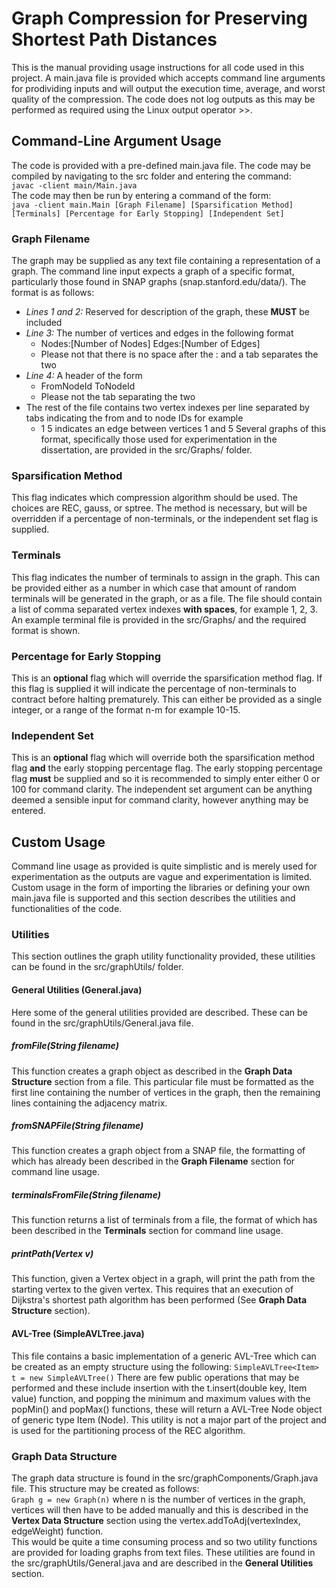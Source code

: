 # Graph Compression for Preserving Shortest Path Distances
This is the manual providing usage instructions for all code used in this project. A main.java file is provided which accepts command line arguments for prodividing inputs and will output the execution time, average, and worst quality of the compression. The code does not log outputs as this may be performed as required using the Linux output operator >>.

## Command-Line Argument Usage
The code is provided with a pre-defined main.java file. The code may be compiled by navigating to the src folder and entering the command:  
    ```javac -client main/Main.java```  
The code may then be run by entering a command of the form:  
    ```java -client main.Main [Graph Filename] [Sparsification Method] [Terminals] [Percentage for Early Stopping] [Independent Set]```  
    
### Graph Filename
The graph may be supplied as any text file containing a representation of a graph. The command line input expects a graph of a specific format, particularly those found in SNAP graphs (snap.stanford.edu/data/). The format is as follows:  
*  *Lines 1 and 2:* Reserved for description of the graph, these **MUST** be included
*  *Line 3:* The number of vertices and edges in the following format
    *  Nodes:[Number of Nodes]  Edges:[Number of Edges]
    *  Please not that there is no space after the : and a tab separates the two
*  *Line 4:* A header of the form
    *  FromNodeId   ToNodeId
    *  Please not the tab separating the two
*  The rest of the file contains two vertex indexes per line separated by tabs indicating the from and to node IDs for example
    *  1 5 indicates an edge between vertices 1 and 5
Several graphs of this format, specifically those used for experimentation in the dissertation, are provided in the src/Graphs/ folder.

### Sparsification Method
This flag indicates which compression algorithm should be used. The choices are REC, gauss, or sptree. The method is necessary, but will be overridden if a percentage of non-terminals, or the independent set flag is supplied.

### Terminals
This flag indicates the number of terminals to assign in the graph. This can be provided either as a number in which case that amount of random terminals will be generated in the graph, or as a file. The file should contain a list of comma separated vertex indexes **with spaces**, for example 1, 2, 3. An example terminal file is provided in the src/Graphs/ and the required format is shown.

### Percentage for Early Stopping
This is an **optional** flag which will override the sparsification method flag. If this flag is supplied it will indicate the percentage of non-terminals to contract before halting prematurely. This can either be provided as a single integer, or a range of the format n-m for example 10-15.

### Independent Set
This is an **optional** flag which will override both the sparsification method flag **and** the early stopping percentage flag. The early stopping percentage flag **must** be supplied and so it is recommended to simply enter either 0 or 100 for command clarity. The independent set argument can be anything deemed a sensible input for command clarity, however anything may be entered.

## Custom Usage
Command line usage as provided is quite simplistic and is merely used for experimentation as the outputs are vague and experimentation is limited. Custom usage in the form of importing the libraries or defining your own main.java file is supported and this section describes the utilities and functionalities of the code.

### Utilities
This section outlines the graph utility functionality provided, these utilities can be found in the src/graphUtils/ folder.

#### General Utilities (General.java)
Here some of the general utilities provided are described. These can be found in the src/graphUtils/General.java file.

##### fromFile(String filename)
This function creates a graph object as described in the **Graph Data Structure** section from a file. This particular file must be formatted as the first line containing the number of vertices in the graph, then the remaining lines containing the adjacency matrix.

##### fromSNAPFile(String filename)
This function creates a graph object from a SNAP file, the formatting of which has already been described in the **Graph Filename** section for command line usage.

##### terminalsFromFile(String filename)
This function returns a list of terminals from a file, the format of which has been described in the **Terminals** section for command line usage.

##### printPath(Vertex v)
This function, given a Vertex object in a graph, will print the path from the starting vertex to the given vertex. This requires that an execution of Dijkstra's shortest path algorithm has been performed (See **Graph Data Structure** section).

#### AVL-Tree (SimpleAVLTree.java)
This file contains a basic implementation of a generic AVL-Tree which can be created as an empty structure using the following:
```SimpleAVLTree<Item> t = new SimpleAVLTree()```
There are few public operations that may be performed and these include insertion with the t.insert(double key, Item value) function, and popping the minimum and maximum values with the popMin() and popMax() functions, these will return a AVL-Tree Node object of generic type Item (Node<Item>). This utility is not a major part of the project and is used for the partitioning process of the REC algorithm.

#### 

### Graph Data Structure
The graph data structure is found in the src/graphComponents/Graph.java file. This structure may be created as follows:  
```Graph g = new Graph(n)```
where n is the number of vertices in the graph, vertices will then have to be added manually and this is described in the **Vertex Data Structure** section using the vertex.addToAdj(vertexIndex, edgeWeight) function.  
This would be quite a time consuming process and so two utility functions are provided for loading graphs from text files. These utilities are found in the src/graphUtils/General.java and are described in the **General Utilities** section.
